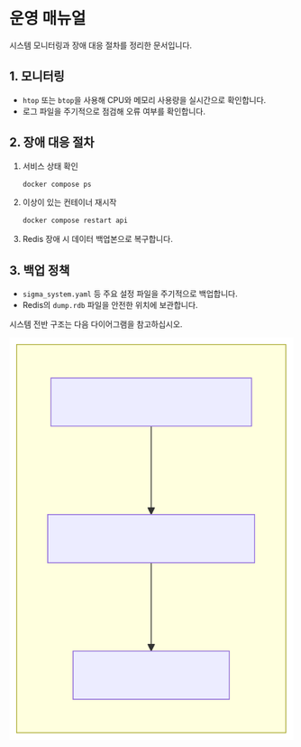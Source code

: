 # 운영 매뉴얼

시스템 모니터링과 장애 대응 절차를 정리한 문서입니다.

## 1. 모니터링
- `htop` 또는 `btop`을 사용해 CPU와 메모리 사용량을 실시간으로 확인합니다.
- 로그 파일을 주기적으로 점검해 오류 여부를 확인합니다.

## 2. 장애 대응 절차
1. 서비스 상태 확인
   ```bash
   docker compose ps
   ```
2. 이상이 있는 컨테이너 재시작
   ```bash
   docker compose restart api
   ```
3. Redis 장애 시 데이터 백업본으로 복구합니다.

## 3. 백업 정책
- `sigma_system.yaml` 등 주요 설정 파일을 주기적으로 백업합니다.
- Redis의 `dump.rdb` 파일을 안전한 위치에 보관합니다.

시스템 전반 구조는 다음 다이어그램을 참고하십시오.

![시스템 다이어그램](sigma_system_diagram.svg)
